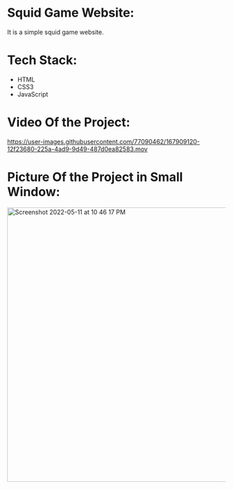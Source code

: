 # Squid Game Website:
  It is a simple squid game website.
  
# Tech Stack:
  - HTML
  - CSS3
  - JavaScript

# Video Of the Project:

https://user-images.githubusercontent.com/77090462/167909120-12f23680-225a-4ad9-9d49-487d0ea82583.mov

# Picture Of the Project in Small Window:

<img width="631" alt="Screenshot 2022-05-11 at 10 46 17 PM" src="https://user-images.githubusercontent.com/77090462/167909524-6b52376b-0068-479e-acfe-f0a3346a16ba.png">
